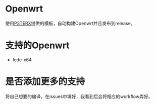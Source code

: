 # Openwrt 
使用[P3TERX](https://github.com/P3TERX/Actions-OpenWrt)提供的模板，自动构建Openwrt并且发布到release。

# 支持的Openwrt
+ lede-x64

# 是否添加更多的支持
将自己想要的编译，在issues中填好，我看到后会将相应的workflow弄好。
